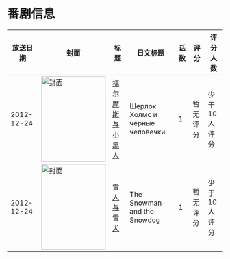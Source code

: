 # 番剧信息

|放送日期|封面|标题|日文标题|话数|评分|评分人数|
|---|---|---|---|---|---|---|
|2012-12-24|<img src="https://lain.bgm.tv/pic/cover/c/72/69/211325_BmDcP.jpg" alt="封面" style="width:150px;height:200px;object-fit:cover;">|[福尔摩斯与小黑人](https://bangumi.tv/subject/211325)|Шерлок Холмс и чёрные человечки|1|暂无评分|少于10人评分|
|2012-12-24|<img src="https://lain.bgm.tv/pic/cover/c/95/2e/210469_GGzgi.jpg" alt="封面" style="width:150px;height:200px;object-fit:cover;">|[雪人与雪犬](https://bangumi.tv/subject/210469)|The Snowman and the Snowdog|1|暂无评分|少于10人评分|
